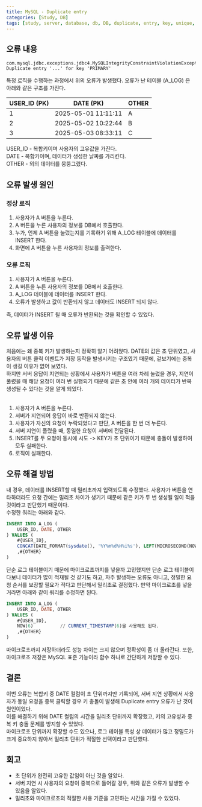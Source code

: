 ```yaml
---
title: MySQL - Duplicate entry
categories: [Study, DB]
tags: [study, server, database, db, DB, duplicate, entry, key, unique, primary]
---
```


## 오류 내용

```TEXT
com.mysql.jdbc.exceptions.jdbc4.MySQLIntegrityConstraintViolationException: Duplicate entry '...' for key 'PRIMARY'
```

특정 로직을 수행하는 과정에서 위의 오류가 발생했다. 오류가 난 테이블 (A_LOG) 은 아래와 같은 구조를 가진다.

| USER_ID (PK) | DATE (PK)           | OTHER |
| ------------ | ------------------- | ----- |
| 1            | 2025-05-01 11:11:11 | A     |
| 2            | 2025-05-02 10:22:44 | B     |
| 3            | 2025-05-03 08:33:11 | C     |

USER_ID - 복합키이며 사용자의 고유값을 가진다.<br/>
DATE - 복합키이며, 데이터가 생성한 날짜를 가리킨다.<br/>
OTHER - 외의 데이터를 뭉뚱그렸다.<br/>

## 오류 발생 원인

### 정상 로직

1. 사용자가 A 버튼을 누른다.
2. A 버튼을 누른 사용자의 정보를 DB에서 호출한다.
3. 누가, 언제 A 버튼을 눌렀는지를 기록하기 위해 A_LOG 테이블에 데이터를 INSERT 한다.
4. 화면에 A 버튼을 누른 사용자의 정보를 출력한다.

### 오류 로직

1. 사용자가 A 버튼을 누른다.
2. A 버튼을 누른 사용자의 정보를 DB에서 호출한다.
3. A_LOG 테이블에 데이터를 INSERT 한다.
4. 오류가 발생하고 값이 반환되지 않고 데이터도 INSERT 되지 않다.

즉, 데이터가 INSERT 될 때 오류가 반환되는 것을 확인할 수 있었다.


## 오류 발생 이유

처음에는 왜 중복 키가 발생하는지 정확히 알기 어려웠다. DATE의 값은 초 단위였고, 사용자의 버튼 클릭 이벤트가 저장 동작을 발생시키는 구조였기 때문에, 겉보기에는 중복이 생길 이유가 없어 보였다.<BR/>
하지만 서버 응답이 지연되는 상황에서 사용자가 버튼을 여러 차례 눌렀을 경우, 지연이 풀렸을 때 해당 요청이 여러 번 실행되기 때문에 같은 초 안에 여러 개의 데이터가 반복 생성될 수 있다는 것을 알게 되었다.<BR/>
<BR/>

1. 사용자가 A 버튼을 누른다.
2. 서버가 지연되어 응답이 바로 반환되지 않는다.
3. 사용자가 자신의 요청이 누락되었다고 판단, A 버튼을 한 번 더 누른다.
4. 서버 지연이 풀렸을 때, 동일한 요청이 서버에 전달된다.
5. INSERT를 두 요청이 동시에 시도 -> KEY가 초 단위이기 때문에 충돌이 발생하여 모두 실패한다.
6. 로직이 실패한다.

## 오류 해결 방법

내 경우, 데이터를 INSERT할 때 밀리초까지 입력되도록 수정했다. 사용자가 버튼을 연타하더라도 요청 간에는 밀리초 차이가 생기기 때문에 같은 키가 두 번 생성될 일이 적을 것이라고 판단했기 때문이다.<BR/>
수정한 쿼리는 아래와 같다.

```SQL
INSERT INTO A_LOG (
	USER_ID, DATE, OTHER
) VALUES (
    #{USER_ID},
	CONCAT(DATE_FORMAT(sysdate(), '%Y%m%d%H%i%s'), LEFT(MICROSECOND(NOW(3)), 3))
    ,#{OTHER}
)
```

단순 로그 테이블이기 때문에 마이크로초까지를 넣을까 고민했지만 단순 로그 테이블이다보니 데이터가 많이 적재될 것 같기도 하고, 자주 발생하는 오류도 아니고, 정밀한 요청 순서를 보장할 필요가 적다고 판단해서 밀리초로 결정했다. 만약 마이크로초를 넣을 거라면 아래와 같이 쿼리를 수정하면 된다.

```SQL
INSERT INTO A_LOG (
	USER_ID, DATE, OTHER
) VALUES (
    #{USER_ID},
	NOW(6)          // CURRENT_TIMESTAMP(6)을 사용해도 된다.
    ,#{OTHER}
)
```

마이크로초까지 저장하더라도 성능 차이는 크지 않으며 정확성이 좀 더 올라간다. 또한, 마이크로초 저장은 MySQL 표준 기능이라 함수 하나로 간단하게 저장할 수 있다.


## 결론

이번 오류는 복합키 중 DATE 컬럼이 초 단위까지만 기록되어, 서버 지연 상황에서 사용자가 동일 요청을 중복 클릭할 경우 키 충돌이 발생해 Duplicate entry 오류가 난 것이 원인이었다.<BR/>
이를 해결하기 위해 DATE 컬럼의 시간을 밀리초 단위까지 확장했고, 키의 고유성과 중복 키 충돌 문제를 방지할 수 있었다.<BR/>
마이크로초 단위까지 확장할 수도 있으나, 로그 테이블 특성 상 데이터가 많고 정밀도가 크게 중요하지 않아서 밀리초 단위가 적절한 선택이라고 판단했다.

## 회고

- 초 단위가 완전히 고유한 값임이 아닌 것을 알았다.
- 서버 지연 시 사용자의 요청이 중복으로 들어갈 경우, 위와 같은 오류가 발생할 수 있음을 알았다.
- 밀리초와 마이크로초의 적절한 사용 기준을 고민하는 시간을 가질 수 있었다.